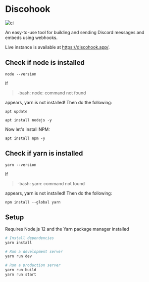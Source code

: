 # Discohook

[![ci](https://github.com/discohook/site/actions/workflows/ci.yml/badge.svg?branch=main&event=push)](https://github.com/discohook/site/actions/workflows/ci.yml)

An easy-to-use tool for building and sending Discord messages and embeds using webhooks.

Live instance is available at <https://discohook.app/>.


## Check if node is installed

```
node --version
```

If

> -bash: node: command not found

appears, yarn is not installed! Then do the following:

```
apt update

apt install nodejs -y
```

Now let's install NPM:

```
apt install npm -y
```

## Check if yarn is installed

```
yarn --version
```

If

> -bash: yarn: command not found

appears, yarn is not installed! Then do the following:

```
npm install --global yarn
```


## Setup

Requires Node.js 12 and the Yarn package manager installed

```sh
# Install dependencies
yarn install

# Run a development server
yarn run dev

# Run a production server
yarn run build
yarn run start
```
